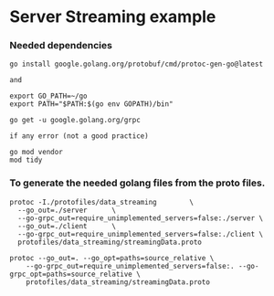 # Server Streaming example

### Needed dependencies

```
go install google.golang.org/protobuf/cmd/protoc-gen-go@latest

and 

export GO_PATH=~/go
export PATH="$PATH:$(go env GOPATH)/bin"

go get -u google.golang.org/grpc

if any error (not a good practice)

go mod vendor
mod tidy
```

### To generate the needed golang files from the proto files.

```
protoc -I./protofiles/data_streaming        \
  --go_out=./server      \
  --go-grpc_out=require_unimplemented_servers=false:./server \
  --go_out=./client      \
  --go-grpc_out=require_unimplemented_servers=false:./client \
  protofiles/data_streaming/streamingData.proto

protoc --go_out=. --go_opt=paths=source_relative \
    --go-grpc_out=require_unimplemented_servers=false:. --go-grpc_opt=paths=source_relative \
    protofiles/data_streaming/streamingData.proto
  
  ```
